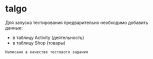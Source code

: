 # talgo


Для запуска тестирования предварительно необходимо добавить данные:
    
   * в таблицу Activity (деятельность)
   * в таблицу Shop (товары)
   
~~~
Написано в качестве тестового задания
